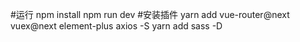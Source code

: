 #运行
npm install
npm run dev
#安装插件
yarn add vue-router@next vuex@next element-plus axios -S
yarn add sass -D